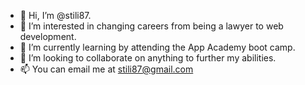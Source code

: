 - 👋 Hi, I’m @stili87.
- 👀 I’m interested in changing careers from being a lawyer to web development. 
- 🌱 I’m currently learning by attending the App Academy boot camp.
- 💞️ I’m looking to collaborate on anything to further my abilities. 
- 📫 You can email me at stili87@gmail.com

<!---
stili87/stili87 is a ✨ special ✨ repository because its `README.md` (this file) appears on your GitHub profile.
You can click the Preview link to take a look at your changes.
--->
